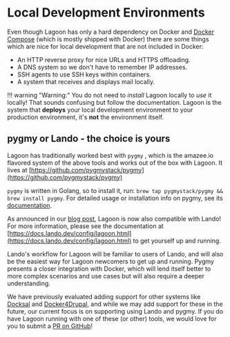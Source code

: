 # Local Development Environments

Even though Lagoon has only a hard dependency on Docker and [Docker Compose](https://docs.docker.com/compose/) \(which is mostly shipped with Docker\) there are some things which are nice for local development that are not included in Docker:

* An HTTP reverse proxy for nice URLs and HTTPS offloading.
* A DNS system so we don't have to remember IP addresses.
* SSH agents to use SSH keys within containers.
* A system that receives and displays mail locally.

!!! warning "Warning:"
    You do not need to _install_ Lagoon locally to _use_ it locally! That sounds confusing but follow the documentation. Lagoon is the system that **deploys** your local development environment to your production environment, it's **not** the environment itself.

## pygmy or Lando - the choice is yours

Lagoon has traditionally worked best with `pygmy` , which is the amazee.io flavored system of the above tools and works out of the box with Lagoon. It lives at [https://github.com/pygmystack/pygmy](https://github.com/pygmystack/pygmy)

`pygmy` is written in Golang, so to install it, run: `brew tap pygmystack/pygmy && brew install pygmy`. For detailed usage or installation info on pygmy, see its [documentation](https://pygmy.readthedocs.io/en/master/).

As announced in our [blog post](https://www.amazee.io/blog/post/announcing-lando-integration-for-lagoon), Lagoon is now also compatible with Lando! For more information, please see the documentation at [https://docs.lando.dev/config/lagoon.html](https://docs.lando.dev/config/lagoon.html) to get yourself up and running.

Lando's workflow for Lagoon will be familiar to users of Lando, and will also be the easiest way for Lagoon newcomers to get up and running. Pygmy presents a closer integration with Docker, which will lend itself better to more complex scenarios and use cases but will also require a deeper understanding.

We have previously evaluated adding support for other systems like [Docksal](https://docksal.io/) and [Docker4Drupal](https://wodby.com/docs/stacks/drupal/local/), and while we may add support for these in the future, our current focus is on supporting using Lando and pygmy. If you do have Lagoon running with one of these \(or other\) tools, we would love for you to submit a [PR on GitHub](https://github.com/pygmystack/pygmy)!
